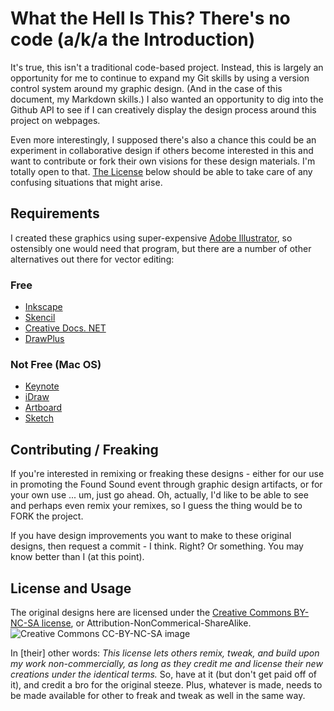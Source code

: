 What the Hell Is This? There's no code (a/k/a the Introduction)
===============================================================

It's true, this isn't a traditional code-based project. Instead, this is largely an opportunity for me to continue to expand my Git skills by using a version control system around my graphic design. (And in the case of this document, my Markdown skills.) I also wanted an opportunity to dig into the Github API to see if I can creatively display the design process around this project on webpages.

Even more interestingly, I supposed there's also a chance this could be an experiment in collaborative design if others become interested in this and want to contribute or fork their own visions for these design materials. I'm totally open to that. [The License][1] below should be able to take care of any confusing situations that might arise.

Requirements
------------
I created these graphics using super-expensive [Adobe Illustrator][3], so ostensibly one would need that program, but there are a number of other alternatives out there for vector editing:
### Free
- [Inkscape][4]
- [Skencil][5]
- [Creative Docs. NET][6]
- [DrawPlus][7]

### Not Free (Mac OS)
- [Keynote][8]
- [iDraw][9]
- [Artboard][10]
- [Sketch][11]

Contributing / Freaking
-----------------------
If you're interested in remixing or freaking these designs - either for our use in promoting the Found Sound event through graphic design artifacts, or for your own use ... um, just go ahead. Oh, actually, I'd like to be able to see and perhaps even remix your remixes, so I guess the thing would be to FORK the project.

If you have design improvements you want to make to these original designs, then request a commit - I think. Right? Or something. You may know better than I (at this point).



<a id="license"></a>License and Usage
-------------------------------------

The original designs here are licensed under the [Creative Commons BY-NC-SA license][2], or Attribution-NonCommerical-ShareAlike. ![Creative Commons CC-BY-NC-SA image](http://i.creativecommons.org/l/by-nc-sa/3.0/88x31.png)

In [their] other words: _This license lets others remix, tweak, and build upon my work non-commercially, as long as they credit me and license their new creations under the identical terms._ So, have at it (but don't get paid off of it), and credit a bro for the original steeze. Plus, whatever is made, needs to be made available for other to freak and tweak as well in the same way.

[1]: #license
[2]: http://creativecommons.org/licenses/by-nc-sa/3.0/ 
[3]: http://www.adobe.com/products/illustrator.html 
[4]: http://inkscape.org/
[5]: http://www.skencil.org/
[6]: http://www.creativedocs.net/
[7]: http://www.serif.com/free-graphic-design-software/
[8]: http://www.apple.com/iwork/keynote/
[9]: http://www.indeeo.com/idraw/
[10]: http://www.mapdiva.com/artboard/ 
[11]: http://www.bohemiancoding.com/sketch/